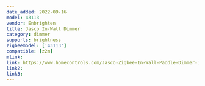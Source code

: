 ```yaml
---
date_added: 2022-09-16
model: 43113
vendor: Enbrighten
title: Jasco In-Wall Dimmer
category: dimmer
supports: brightness
zigbeemodel: ['43113']
compatible: [z2m]
mlink: 
link: https://www.homecontrols.com/Jasco-Zigbee-In-Wall-Paddle-Dimmer-JA43113
link2: 
link3: 
---
```


